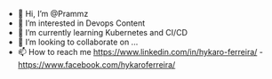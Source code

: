 - 👋 Hi, I’m @Prammz
- 👀 I’m interested in Devops Content
- 🌱 I’m currently learning Kubernetes and CI/CD
- 💞️ I’m looking to collaborate on ...
- 📫 How to reach me https://www.linkedin.com/in/hykaro-ferreira/ - https://www.facebook.com/hykaroferreira/

<!---
Prammz/Prammz is a ✨ special ✨ repository because its `README.md` (this file) appears on your GitHub profile.
You can click the Preview link to take a look at your changes.
--->
